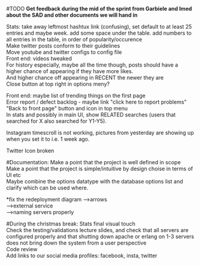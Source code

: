 #TODO
<b>Get feedback during the mid of the sprint from Garbiele and Imed about the SAD and other documents we will hand in</b><br />

Stats: take away leftmost hashtux link (confusing), set default to at least 25 entries and maybe week. add some space under the table. add numbers to all entries in the table, in order of popularity/occurence<br />
Make twitter posts conform to their guidelines <br />
Move youtube and twitter configs to config file<br />
Front end: videos tweaked<br />
For history especially, maybe all the time though, posts should have a higher chance of appearing if they have more likes.<br />
And higher chance off appearing in RECENT the newer they are<br />
Close button at top right in options meny?<br />

Front end: maybe list of trending things on the first page<br />
Error report / defect backlog - maybe link "click here to report problems"<br />
"Back to front page" button and icon in top menu<br />
In stats and possibly in main UI, show RELATED searches (users that searched for X also searched for Y1-Y5).<br />

Instagram timescroll is not working, pictures from yesterday are showing up when you set it to i.e. 1 week ago.<br />

Twitter Icon broken <br />

#Documentation:
Make a point that the project is well defined in scope<br />
Make a point that the project is simple/intuitive by design choise in terms of UI etc<br />
Maybe combine the options datatype with the database options list and clarify which can be used where.<br />

*fix the redeployment diagram 
-->arrows<br /> 
-->external service<br />
-->naming servers properly <br />

#During the christmas break:
Stats final visual touch<br />
Check the testing/validations lecture slides, and check that all servers are configured properly and that shutting down apache or erlang on 1-3 servers does not bring down the system from a user perspective<br />
Code review <br/>
Add links to our social media profiles: facebook, insta, twitter<br />
